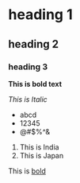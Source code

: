 # heading 1
## heading 2
### heading 3
**This is bold text**

*This is Italic*

- abcd
- 12345
- @#$%^&
1. This is India
2. This is Japan

This is [bold](https://www.markdownguide.org/cheat-sheet/)
